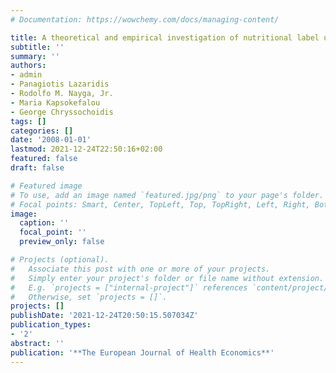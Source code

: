 ```yaml
---
# Documentation: https://wowchemy.com/docs/managing-content/

title: A theoretical and empirical investigation of nutritional label use
subtitle: ''
summary: ''
authors:
- admin
- Panagiotis Lazaridis
- Rodolfo M. Nayga, Jr.
- Maria Kapsokefalou
- George Chryssochoidis
tags: []
categories: []
date: '2008-01-01'
lastmod: 2021-12-24T22:50:16+02:00
featured: false
draft: false

# Featured image
# To use, add an image named `featured.jpg/png` to your page's folder.
# Focal points: Smart, Center, TopLeft, Top, TopRight, Left, Right, BottomLeft, Bottom, BottomRight.
image:
  caption: ''
  focal_point: ''
  preview_only: false

# Projects (optional).
#   Associate this post with one or more of your projects.
#   Simply enter your project's folder or file name without extension.
#   E.g. `projects = ["internal-project"]` references `content/project/deep-learning/index.md`.
#   Otherwise, set `projects = []`.
projects: []
publishDate: '2021-12-24T20:50:15.507034Z'
publication_types:
- '2'
abstract: ''
publication: '**The European Journal of Health Economics**'
---
```

